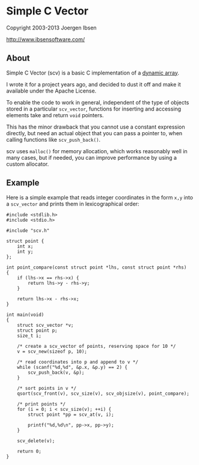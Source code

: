
Simple C Vector
===============

Copyright 2003-2013 Joergen Ibsen

<http://www.ibsensoftware.com/>


About
-----

Simple C Vector (scv) is a basic C implementation of a [dynamic array][dyna].

I wrote it for a project years ago, and decided to dust it off and make it
available under the Apache License.

To enable the code to work in general, independent of the type of objects
stored in a particular `scv_vector`, functions for inserting and accessing
elements take and return `void` pointers.

This has the minor drawback that you cannot use a constant expression
directly, but need an actual object that you can pass a pointer to, when
calling functions like `scv_push_back()`.

scv uses `malloc()` for memory allocation, which works reasonably well in
many cases, but if needed, you can improve performance by using a custom
allocator.

[dyna]: http://en.wikipedia.org/wiki/Dynamic_array


Example
-------

Here is a simple example that reads integer coordinates in the form `x,y`
into a `scv_vector` and prints them in lexicographical order:

    #include <stdlib.h>
    #include <stdio.h>

    #include "scv.h"

    struct point {
        int x;
        int y;
    };

    int point_compare(const struct point *lhs, const struct point *rhs)
    {
        if (lhs->x == rhs->x) {
            return lhs->y - rhs->y;
        }

        return lhs->x - rhs->x;
    }

    int main(void)
    {
        struct scv_vector *v;
        struct point p;
        size_t i;

        /* create a scv_vector of points, reserving space for 10 */
        v = scv_new(sizeof p, 10);

        /* read coordinates into p and append to v */
        while (scanf("%d,%d", &p.x, &p.y) == 2) {
            scv_push_back(v, &p);
        }

        /* sort points in v */
        qsort(scv_front(v), scv_size(v), scv_objsize(v), point_compare);

        /* print points */
        for (i = 0; i < scv_size(v); ++i) {
            struct point *pp = scv_at(v, i);

            printf("%d,%d\n", pp->x, pp->y);
        }

        scv_delete(v);

        return 0;
    }
